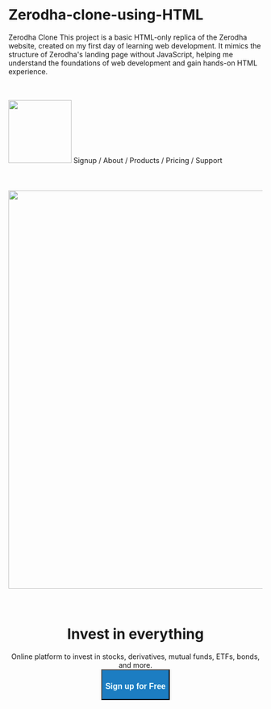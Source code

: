 # Zerodha-clone-using-HTML
Zerodha Clone 
This project is a basic HTML-only replica of the Zerodha website, created on my first day of learning web development. It mimics the structure of Zerodha's landing page without  JavaScript, helping me understand the foundations of web development and gain hands-on HTML experience.
<html>
 <body>
 <br></br>
    <img width="125" src="Screenshot 2024-10-29 221819.png"></img>
   <span>       Signup        /      </span>  <span> About  /</span>  <span> Products  /</span> 
   <span> Pricing  /</span>  <span> Support  </span> 
   <br></br>
   <br></br>
    <div>
      <center> 
         <img width="789" src="landing.png"></img>
      </center>
    </div>
    <br></br>
      <center>
         <span><h1>Invest in everything </h1> </span>
        </center>
       <div></div>
     <center> 
      <span>Online platform to invest in stocks, derivatives, mutual funds, ETFs, bonds, and more.</span>
    </center> 
  </html>
   <center>
    <a href="https://zerodha.com/open-account" target="_blank" style="text-decoration: none;">
    <button style="background-color: rgb(28, 125, 194);"">
    <h3 style="color: azure;"> Sign up for Free </h3>
   </button>
  </a>
 </center>
    </body>
    </html>
